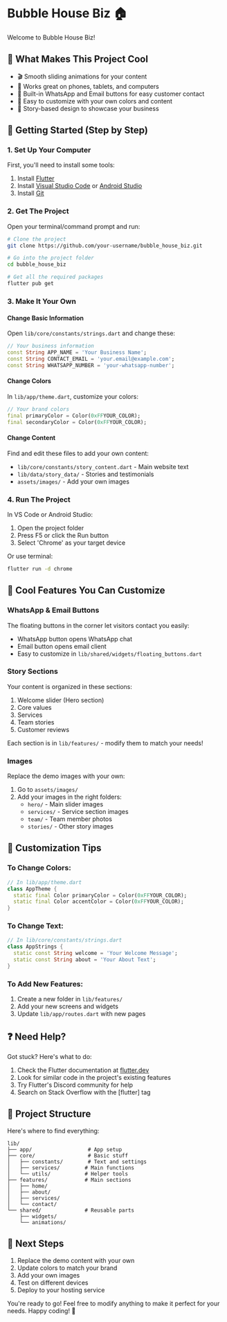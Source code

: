 # Bubble House Biz 🏠

Welcome to Bubble House Biz! 

## 🎯 What Makes This Project Cool

- 🎬 Smooth sliding animations for your content
- 📱 Works great on phones, tablets, and computers
- 💬 Built-in WhatsApp and Email buttons for easy customer contact
- 🎨 Easy to customize with your own colors and content
- 📖 Story-based design to showcase your business

## 🚀 Getting Started (Step by Step)

### 1. Set Up Your Computer

First, you'll need to install some tools:

1. Install [Flutter](https://flutter.dev/docs/get-started/install)
2. Install [Visual Studio Code](https://code.visualstudio.com/) or [Android Studio](https://developer.android.com/studio)
3. Install [Git](https://git-scm.com/downloads)

### 2. Get The Project

Open your terminal/command prompt and run:

```bash
# Clone the project
git clone https://github.com/your-username/bubble_house_biz.git

# Go into the project folder
cd bubble_house_biz

# Get all the required packages
flutter pub get
```

### 3. Make It Your Own

#### Change Basic Information
Open `lib/core/constants/strings.dart` and change these:
```dart
// Your business information
const String APP_NAME = 'Your Business Name';
const String CONTACT_EMAIL = 'your.email@example.com';
const String WHATSAPP_NUMBER = 'your-whatsapp-number';
```

#### Change Colors
In `lib/app/theme.dart`, customize your colors:
```dart
// Your brand colors
final primaryColor = Color(0xFFYOUR_COLOR);
final secondaryColor = Color(0xFFYOUR_COLOR);
```

#### Change Content
Find and edit these files to add your own content:
- `lib/core/constants/story_content.dart` - Main website text
- `lib/data/story_data/` - Stories and testimonials
- `assets/images/` - Add your own images

### 4. Run The Project

In VS Code or Android Studio:
1. Open the project folder
2. Press F5 or click the Run button
3. Select 'Chrome' as your target device

Or use terminal:
```bash
flutter run -d chrome
```

## 📱 Cool Features You Can Customize

### WhatsApp & Email Buttons
The floating buttons in the corner let visitors contact you easily:
- WhatsApp button opens WhatsApp chat
- Email button opens email client
- Easy to customize in `lib/shared/widgets/floating_buttons.dart`

### Story Sections
Your content is organized in these sections:
1. Welcome slider (Hero section)
2. Core values
3. Services
4. Team stories
5. Customer reviews

Each section is in `lib/features/` - modify them to match your needs!

### Images
Replace the demo images with your own:
1. Go to `assets/images/`
2. Add your images in the right folders:
    - `hero/` - Main slider images
    - `services/` - Service section images
    - `team/` - Team member photos
    - `stories/` - Other story images

## 🎨 Customization Tips

### To Change Colors:
```dart
// In lib/app/theme.dart
class AppTheme {
  static final Color primaryColor = Color(0xFFYOUR_COLOR);
  static final Color accentColor = Color(0xFFYOUR_COLOR);
}
```

### To Change Text:
```dart
// In lib/core/constants/strings.dart
class AppStrings {
  static const String welcome = 'Your Welcome Message';
  static const String about = 'Your About Text';
}
```

### To Add New Features:
1. Create a new folder in `lib/features/`
2. Add your new screens and widgets
3. Update `lib/app/routes.dart` with new pages

## ❓ Need Help?

Got stuck? Here's what to do:
1. Check the Flutter documentation at [flutter.dev](https://flutter.dev/docs)
2. Look for similar code in the project's existing features
3. Try Flutter's Discord community for help
4. Search on Stack Overflow with the [flutter] tag

## 🚦 Project Structure

Here's where to find everything:
```
lib/
├── app/                  # App setup
├── core/                 # Basic stuff
│   ├── constants/        # Text and settings
│   ├── services/        # Main functions
│   └── utils/           # Helper tools
├── features/            # Main sections
│   ├── home/
│   ├── about/
│   ├── services/
│   └── contact/
└── shared/              # Reusable parts
    ├── widgets/
    └── animations/
```

## 📝 Next Steps

1. Replace the demo content with your own
2. Update colors to match your brand
3. Add your own images
4. Test on different devices
5. Deploy to your hosting service

You're ready to go! Feel free to modify anything to make it perfect for your needs. Happy coding! 🎉
